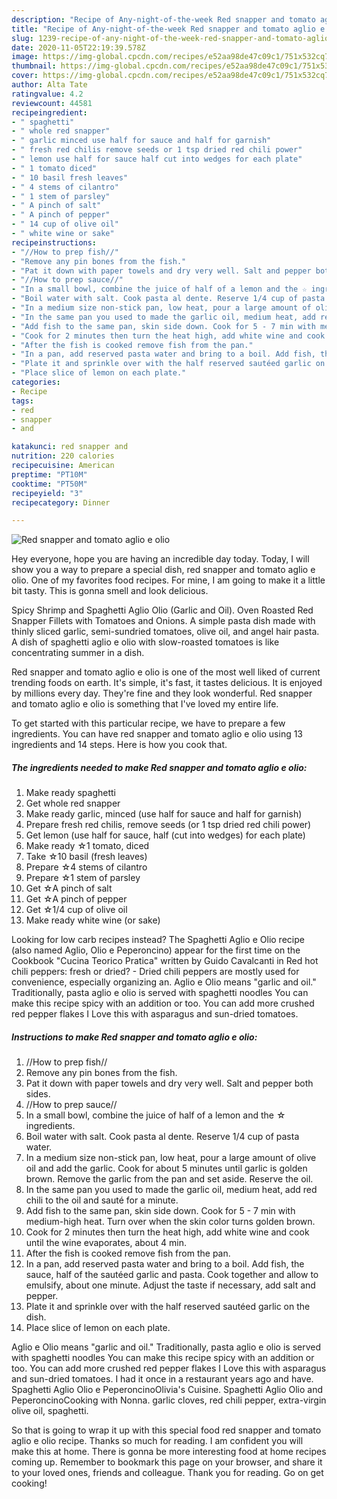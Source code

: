 ```yaml
---
description: "Recipe of Any-night-of-the-week Red snapper and tomato aglio e olio"
title: "Recipe of Any-night-of-the-week Red snapper and tomato aglio e olio"
slug: 1239-recipe-of-any-night-of-the-week-red-snapper-and-tomato-aglio-e-olio
date: 2020-11-05T22:19:39.578Z
image: https://img-global.cpcdn.com/recipes/e52aa98de47c09c1/751x532cq70/red-snapper-and-tomato-aglio-e-olio-recipe-main-photo.jpg
thumbnail: https://img-global.cpcdn.com/recipes/e52aa98de47c09c1/751x532cq70/red-snapper-and-tomato-aglio-e-olio-recipe-main-photo.jpg
cover: https://img-global.cpcdn.com/recipes/e52aa98de47c09c1/751x532cq70/red-snapper-and-tomato-aglio-e-olio-recipe-main-photo.jpg
author: Alta Tate
ratingvalue: 4.2
reviewcount: 44581
recipeingredient:
- " spaghetti"
- " whole red snapper"
- " garlic minced use half for sauce and half for garnish"
- " fresh red chilis remove seeds or 1 tsp dried red chili power"
- " lemon use half for sauce half cut into wedges for each plate"
- " 1 tomato diced"
- " 10 basil fresh leaves"
- " 4 stems of cilantro"
- " 1 stem of parsley"
- " A pinch of salt"
- " A pinch of pepper"
- " 14 cup of olive oil"
- " white wine or sake"
recipeinstructions:
- "//How to prep fish//"
- "Remove any pin bones from the fish."
- "Pat it down with paper towels and dry very well. Salt and pepper both sides."
- "//How to prep sauce//"
- "In a small bowl, combine the juice of half of a lemon and the ☆ ingredients."
- "Boil water with salt. Cook pasta al dente. Reserve 1/4 cup of pasta water."
- "In a medium size non-stick pan, low heat, pour a large amount of olive oil and add the garlic. Cook for about 5 minutes until garlic is golden brown. Remove the garlic from the pan and set aside. Reserve the oil."
- "In the same pan you used to made the garlic oil, medium heat, add red chili to the oil and sauté for a minute."
- "Add fish to the same pan, skin side down. Cook for 5 - 7 min with medium-high heat. Turn over when the skin color turns golden brown."
- "Cook for 2 minutes then turn the heat high, add white wine and cook until the wine evaporates, about 4 min."
- "After the fish is cooked remove fish from the pan."
- "In a pan, add reserved pasta water and bring to a boil. Add fish, the sauce, half of the sautéed garlic and pasta. Cook together and allow to emulsify, about one minute. Adjust the taste if necessary, add salt and pepper."
- "Plate it and sprinkle over with the half reserved sautéed garlic on the dish."
- "Place slice of lemon on each plate."
categories:
- Recipe
tags:
- red
- snapper
- and

katakunci: red snapper and 
nutrition: 220 calories
recipecuisine: American
preptime: "PT10M"
cooktime: "PT50M"
recipeyield: "3"
recipecategory: Dinner

---
```



![Red snapper and tomato aglio e olio](https://img-global.cpcdn.com/recipes/e52aa98de47c09c1/751x532cq70/red-snapper-and-tomato-aglio-e-olio-recipe-main-photo.jpg)

Hey everyone, hope you are having an incredible day today. Today, I will show you a way to prepare a special dish, red snapper and tomato aglio e olio. One of my favorites food recipes. For mine, I am going to make it a little bit tasty. This is gonna smell and look delicious.

Spicy Shrimp and Spaghetti Aglio Olio (Garlic and Oil). Oven Roasted Red Snapper Fillets with Tomatoes and Onions. A simple pasta dish made with thinly sliced garlic, semi-sundried tomatoes, olive oil, and angel hair pasta. A dish of spaghetti aglio e olio with slow-roasted tomatoes is like concentrating summer in a dish.

Red snapper and tomato aglio e olio is one of the most well liked of current trending foods on earth. It's simple, it's fast, it tastes delicious. It is enjoyed by millions every day. They're fine and they look wonderful. Red snapper and tomato aglio e olio is something that I've loved my entire life.


To get started with this particular recipe, we have to prepare a few ingredients. You can have red snapper and tomato aglio e olio using 13 ingredients and 14 steps. Here is how you cook that.

<!--inarticleads1-->

##### The ingredients needed to make Red snapper and tomato aglio e olio:

1. Make ready  spaghetti
1. Get  whole red snapper
1. Make ready  garlic, minced (use half for sauce and half for garnish)
1. Prepare  fresh red chilis, remove seeds (or 1 tsp dried red chili power)
1. Get  lemon (use half for sauce, half (cut into wedges) for each plate)
1. Make ready  ☆1 tomato, diced
1. Take  ☆10 basil (fresh leaves)
1. Prepare  ☆4 stems of cilantro
1. Prepare  ☆1 stem of parsley
1. Get  ☆A pinch of salt
1. Get  ☆A pinch of pepper
1. Get  ☆1/4 cup of olive oil
1. Make ready  white wine (or sake)


Looking for low carb recipes instead? The Spaghetti Aglio e Olio recipe (also named Aglio, Olio e Peperoncino) appear for the first time on the Cookbook &#34;Cucina Teorico Pratica&#34; written by Guido Cavalcanti in Red hot chili peppers: fresh or dried? - Dried chili peppers are mostly used for convenience, especially organizing an. Aglio e Olio means &#34;garlic and oil.&#34; Traditionally, pasta aglio e olio is served with spaghetti noodles You can make this recipe spicy with an addition or too. You can add more crushed red pepper flakes I Love this with asparagus and sun-dried tomatoes. 

<!--inarticleads2-->

##### Instructions to make Red snapper and tomato aglio e olio:

1. //How to prep fish//
1. Remove any pin bones from the fish.
1. Pat it down with paper towels and dry very well. Salt and pepper both sides.
1. //How to prep sauce//
1. In a small bowl, combine the juice of half of a lemon and the ☆ ingredients.
1. Boil water with salt. Cook pasta al dente. Reserve 1/4 cup of pasta water.
1. In a medium size non-stick pan, low heat, pour a large amount of olive oil and add the garlic. Cook for about 5 minutes until garlic is golden brown. Remove the garlic from the pan and set aside. Reserve the oil.
1. In the same pan you used to made the garlic oil, medium heat, add red chili to the oil and sauté for a minute.
1. Add fish to the same pan, skin side down. Cook for 5 - 7 min with medium-high heat. Turn over when the skin color turns golden brown.
1. Cook for 2 minutes then turn the heat high, add white wine and cook until the wine evaporates, about 4 min.
1. After the fish is cooked remove fish from the pan.
1. In a pan, add reserved pasta water and bring to a boil. Add fish, the sauce, half of the sautéed garlic and pasta. Cook together and allow to emulsify, about one minute. Adjust the taste if necessary, add salt and pepper.
1. Plate it and sprinkle over with the half reserved sautéed garlic on the dish.
1. Place slice of lemon on each plate.


Aglio e Olio means &#34;garlic and oil.&#34; Traditionally, pasta aglio e olio is served with spaghetti noodles You can make this recipe spicy with an addition or too. You can add more crushed red pepper flakes I Love this with asparagus and sun-dried tomatoes. I had it once in a restaurant years ago and have. Spaghetti Aglio Olio e PeperoncinoOlivia&#39;s Cuisine. Spaghetti Aglio Olio and PeperoncinoCooking with Nonna. garlic cloves, red chili pepper, extra-virgin olive oil, spaghetti. 

So that is going to wrap it up with this special food red snapper and tomato aglio e olio recipe. Thanks so much for reading. I am confident you will make this at home. There is gonna be more interesting food at home recipes coming up. Remember to bookmark this page on your browser, and share it to your loved ones, friends and colleague. Thank you for reading. Go on get cooking!
